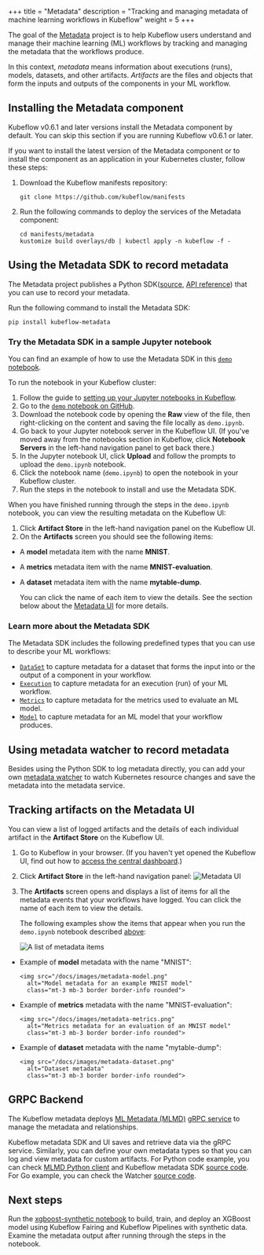 +++
title = "Metadata"
description = "Tracking and managing metadata of machine learning workflows in Kubeflow"
weight = 5
+++

The goal of the [Metadata](https://github.com/kubeflow/metadata) project is to 
help Kubeflow users understand and manage their machine learning (ML) workflows
by tracking and managing the metadata that the workflows produce. 

In this context, _metadata_ means information about executions (runs), models, 
datasets, and other artifacts. _Artifacts_ are the files and objects that form 
the inputs and outputs of the components in your ML workflow.

## Installing the Metadata component

Kubeflow v0.6.1 and later versions install the Metadata component by default.
You can skip this section if you are running Kubeflow v0.6.1 or later.

If you want to install the latest version of the Metadata component or to
install the component as an application in your Kubernetes cluster, follow these 
steps:

1. Download the Kubeflow manifests repository:

    ```
    git clone https://github.com/kubeflow/manifests
    ```

2. Run the following commands to deploy the services of the Metadata component:

    ```
    cd manifests/metadata
    kustomize build overlays/db | kubectl apply -n kubeflow -f -
    ```

## Using the Metadata SDK to record metadata

The Metadata project publishes a 
Python SDK([source](https://github.com/kubeflow/metadata/tree/master/sdk/python), [API reference](https://kubeflow-metadata.readthedocs.io/en/latest/)) that you can use to record your metadata.

Run the following command to install the Metadata SDK:

```
pip install kubeflow-metadata
```

<a id="demo-notebook"></a>
### Try the Metadata SDK in a sample Jupyter notebook

You can find an example of how to use the Metadata SDK in this 
[`demo` notebook](https://github.com/kubeflow/metadata/blob/master/sdk/python/sample/demo.ipynb).

To run the notebook in your Kubeflow cluster:

1. Follow the guide to 
  [setting up your Jupyter notebooks in Kubeflow](/docs/notebooks/setup/).
1. Go to the [`demo` notebook on GitHub](https://github.com/kubeflow/metadata/blob/master/sdk/python/sample/demo.ipynb).
1. Download the notebook code by opening the **Raw** view of the file, then
  right-clicking on the content and saving the file locally as `demo.ipynb`.
1. Go back to your Jupyter notebook server in the Kubeflow UI. (If you've
  moved away from the notebooks section in Kubeflow, click
  **Notebook Servers** in the left-hand navigation panel to get back there.)
1. In the Jupyter notebook UI, click **Upload** and follow the prompts to upload
  the `demo.ipynb` notebook.
1. Click the notebook name (`demo.ipynb`) to open the notebook in your Kubeflow
  cluster.
1. Run the steps in the notebook to install and use the Metadata SDK.

When you have finished running through the steps in the `demo.ipynb` notebook,
you can view the resulting metadata on the Kubeflow UI:

1. Click **Artifact Store** in the left-hand navigation panel on the Kubeflow 
  UI.
1. On the **Artifacts** screen you should see the following items:

  * A **model** metadata item with the name **MNIST**.
  * A **metrics** metadata item with the name **MNIST-evaluation**.
  * A **dataset** metadata item with the name **mytable-dump**.

    You can click the name of each item to view the details. See the section
    below about the [Metadata UI](#metadata-ui) for more details. 

### Learn more about the Metadata SDK

The Metadata SDK includes the following predefined types
that you can use to describe your ML workflows:

* [`DataSet`](https://kubeflow-metadata.readthedocs.io/en/latest/source/md.html#kubeflow.metadata.metadata.DataSet)
  to capture metadata for a dataset that forms the input into or the output of
  a component in your workflow.
* [`Execution`](https://kubeflow-metadata.readthedocs.io/en/latest/source/md.html#kubeflow.metadata.metadata.Execution)
  to capture metadata for an execution (run) of your ML workflow.
* [`Metrics`](https://kubeflow-metadata.readthedocs.io/en/latest/source/md.html#kubeflow.metadata.metadata.Metrics)
  to capture metadata for the metrics used to evaluate an ML model.
* [`Model`](https://kubeflow-metadata.readthedocs.io/en/latest/source/md.html#kubeflow.metadata.metadata.Model)
  to capture metadata for an ML model that your workflow produces.

<a id="metadata-ui"></a>

## Using metadata watcher to record metadata

Besides using the Python SDK to log metadata directly, you can add your own [metadata watcher](https://github.com/kubeflow/metadata/blob/master/watcher/README.md) to watch Kubernetes resource changes and save the metadata into the metadata service.

## Tracking artifacts on the Metadata UI

You can view a list of logged artifacts and the details of each individual 
artifact in the **Artifact Store** on the Kubeflow UI.

1. Go to Kubeflow in your browser. (If you haven't yet opened the 
  Kubeflow UI, find out how to [access the
  central dashboard](/docs/components/central-dash/overview/).)
1. Click **Artifact Store** in the left-hand navigation panel:
  <img src="/docs/images/metadata-ui-option.png" 
    alt="Metadata UI"
    class="mt-3 mb-3 border border-info rounded">

1. The **Artifacts** screen opens and displays a list of items for all the
  metadata events that your workflows have logged. You can click the name of 
  each item to view the details. 
  
    The following examples show the items that appear when you run the 
    `demo.ipynb` notebook described [above](#demo-notebook):

    <img src="/docs/images/metadata-artifacts-list.png" 
    alt="A list of metadata items"
    class="mt-3 mb-3 border border-info rounded">

  * Example of **model** metadata with the name "MNIST":

        <img src="/docs/images/metadata-model.png" 
          alt="Model metadata for an example MNIST model"
          class="mt-3 mb-3 border border-info rounded">

  * Example of **metrics** metadata with the name "MNIST-evaluation":

        <img src="/docs/images/metadata-metrics.png" 
          alt="Metrics metadata for an evaluation of an MNIST model"
          class="mt-3 mb-3 border border-info rounded">

  * Example of **dataset** metadata with the name "mytable-dump":

        <img src="/docs/images/metadata-dataset.png" 
          alt="Dataset metadata"
          class="mt-3 mb-3 border border-info rounded">



## GRPC Backend

The Kubeflow metadata deploys [ML Metadata
(MLMD)](https://github.com/google/ml-metadata/blob/master/g3doc/get_started.md) 
[gRPC service](https://github.com/google/ml-metadata/blob/master/ml_metadata/proto/metadata_store_service.proto) to manage the metadata and relationships.

Kubeflow metadata SDK and UI saves and retrieve data via the gRPC service. Similarly, you can define your own metadata types so that you can log and view metadata for custom artifacts. For Python code example, you can check [MLMD Python client](https://pypi.org/project/ml-metadata/) and Kubeflow metadata SDK [source code](https://github.com/kubeflow/metadata/blob/master/sdk/python/kubeflow/metadata/metadata.py). For Go example, you can check the Watcher [source code](https://github.com/kubeflow/metadata/blob/master/watcher/handlers/metalogger.go).

## Next steps

Run the 
[xgboost-synthetic notebook](https://github.com/kubeflow/examples/tree/master/xgboost_synthetic)
to build, train, and deploy an XGBoost model using Kubeflow Fairing and Kubeflow
Pipelines with synthetic data. Examine the metadata output after running
through the steps in the notebook.
